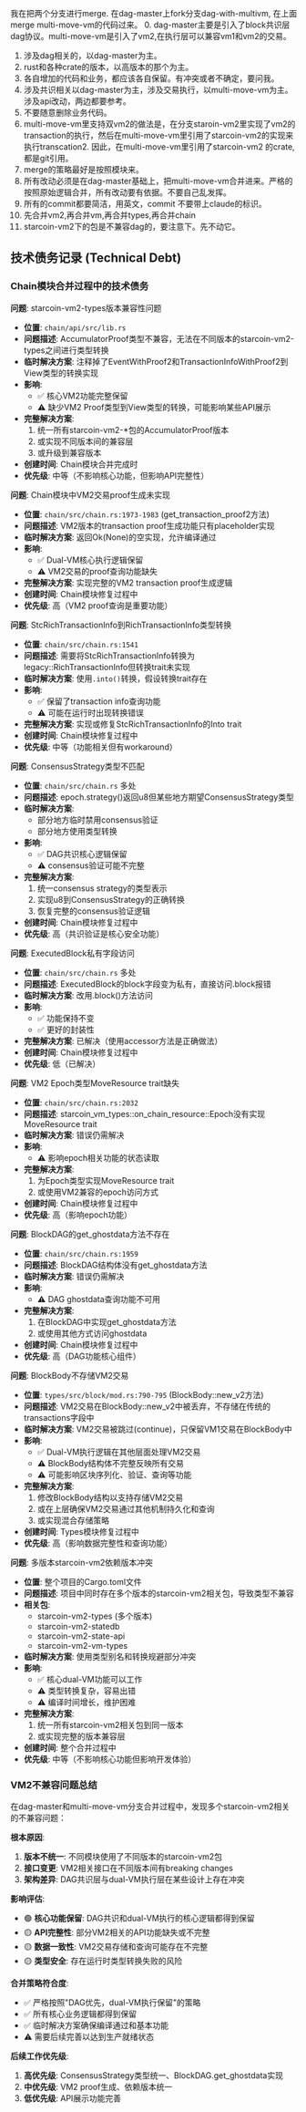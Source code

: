 我在把两个分支进行merge. 在dag-master上fork分支dag-with-multivm, 在上面 merge multi-move-vm的代码过来。
0. dag-master主要是引入了block共识层dag协议。multi-move-vm是引入了vm2,在执行层可以兼容vm1和vm2的交易。
1. 涉及dag相关的，以dag-master为主。
2. rust和各种crate的版本，以高版本的那个为主。
3. 各自增加的代码和业务，都应该各自保留。有冲突或者不确定，要问我。
4. 涉及共识相关以dag-master为主，涉及交易执行，以multi-move-vm为主。涉及api改动，两边都要参考。
5. 不要随意删除业务代码。
6. multi-move-vm里支持双vm2的做法是，在分支staroin-vm2里实现了vm2的transaction的执行，然后在multi-move-vm里引用了starcoin-vm2的实现来执行transcation2.
因此，在multi-move-vm里引用了starcoin-vm2 的crate,都是git引用。
7. merge的策略最好是按照模块来。
8. 所有改动必须是在dag-master基础上，把multi-move-vm合并进来。严格的按照原始逻辑合并，所有改动要有依据。不要自己乱发挥。
9. 所有的commit都要简洁，用英文，commit 不要带上claude的标识。
10. 先合并vm2,再合并vm,再合并types,再合并chain
11. starcoin-vm2下的包是不兼容dag的，要注意下。先不动它。

## 技术债务记录 (Technical Debt)

### Chain模块合并过程中的技术债务

**问题**: starcoin-vm2-types版本兼容性问题
- **位置**: `chain/api/src/lib.rs`
- **问题描述**: AccumulatorProof类型不兼容，无法在不同版本的starcoin-vm2-types之间进行类型转换
- **临时解决方案**: 注释掉了EventWithProof2和TransactionInfoWithProof2到View类型的转换实现
- **影响**: 
  - ✅ 核心VM2功能完整保留
  - ⚠️ 缺少VM2 Proof类型到View类型的转换，可能影响某些API展示
- **完整解决方案**: 
  1. 统一所有starcoin-vm2-*包的AccumulatorProof版本
  2. 或实现不同版本间的兼容层
  3. 或升级到兼容版本
- **创建时间**: Chain模块合并完成时
- **优先级**: 中等（不影响核心功能，但影响API完整性）

**问题**: Chain模块中VM2交易proof生成未实现
- **位置**: `chain/src/chain.rs:1973-1983` (get_transaction_proof2方法)
- **问题描述**: VM2版本的transaction proof生成功能只有placeholder实现
- **临时解决方案**: 返回Ok(None)的空实现，允许编译通过
- **影响**: 
  - ✅ Dual-VM核心执行逻辑保留
  - ⚠️ VM2交易的proof查询功能缺失
- **完整解决方案**: 实现完整的VM2 transaction proof生成逻辑
- **创建时间**: Chain模块修复过程中
- **优先级**: 高（VM2 proof查询是重要功能）

**问题**: StcRichTransactionInfo到RichTransactionInfo类型转换
- **位置**: `chain/src/chain.rs:1541`
- **问题描述**: 需要将StcRichTransactionInfo转换为legacy::RichTransactionInfo但转换trait未实现
- **临时解决方案**: 使用`.into()`转换，假设转换trait存在
- **影响**: 
  - ✅ 保留了transaction info查询功能
  - ⚠️ 可能在运行时出现转换错误
- **完整解决方案**: 实现或修复StcRichTransactionInfo的Into<RichTransactionInfo> trait
- **创建时间**: Chain模块修复过程中
- **优先级**: 中等（功能相关但有workaround）

**问题**: ConsensusStrategy类型不匹配
- **位置**: `chain/src/chain.rs` 多处
- **问题描述**: epoch.strategy()返回u8但某些地方期望ConsensusStrategy类型
- **临时解决方案**: 
  - 部分地方临时禁用consensus验证
  - 部分地方使用类型转换
- **影响**: 
  - ✅ DAG共识核心逻辑保留
  - ⚠️ consensus验证可能不完整
- **完整解决方案**: 
  1. 统一consensus strategy的类型表示
  2. 实现u8到ConsensusStrategy的正确转换
  3. 恢复完整的consensus验证逻辑
- **创建时间**: Chain模块修复过程中
- **优先级**: 高（共识验证是核心安全功能）

**问题**: ExecutedBlock私有字段访问
- **位置**: `chain/src/chain.rs` 多处
- **问题描述**: ExecutedBlock的block字段变为私有，直接访问.block报错
- **临时解决方案**: 改用.block()方法访问
- **影响**: 
  - ✅ 功能保持不变
  - ✅ 更好的封装性
- **完整解决方案**: 已解决（使用accessor方法是正确做法）
- **创建时间**: Chain模块修复过程中
- **优先级**: 低（已解决）

**问题**: VM2 Epoch类型MoveResource trait缺失
- **位置**: `chain/src/chain.rs:2032`
- **问题描述**: starcoin_vm_types::on_chain_resource::Epoch没有实现MoveResource trait
- **临时解决方案**: 错误仍需解决
- **影响**: 
  - ⚠️ 影响epoch相关功能的状态读取
- **完整解决方案**: 
  1. 为Epoch类型实现MoveResource trait
  2. 或使用VM2兼容的epoch访问方式
- **创建时间**: Chain模块修复过程中
- **优先级**: 高（影响epoch功能）

**问题**: BlockDAG的get_ghostdata方法不存在
- **位置**: `chain/src/chain.rs:1959`
- **问题描述**: BlockDAG结构体没有get_ghostdata方法
- **临时解决方案**: 错误仍需解决
- **影响**: 
  - ⚠️ DAG ghostdata查询功能不可用
- **完整解决方案**: 
  1. 在BlockDAG中实现get_ghostdata方法
  2. 或使用其他方式访问ghostdata
- **创建时间**: Chain模块修复过程中
- **优先级**: 高（DAG功能核心组件）

**问题**: BlockBody不存储VM2交易
- **位置**: `types/src/block/mod.rs:790-795` (BlockBody::new_v2方法)
- **问题描述**: VM2交易在BlockBody::new_v2中被丢弃，不存储在传统的transactions字段中
- **临时解决方案**: VM2交易被跳过(continue)，只保留VM1交易在BlockBody中
- **影响**: 
  - ✅ Dual-VM执行逻辑在其他层面处理VM2交易
  - ⚠️ BlockBody结构体不完整反映所有交易
  - ⚠️ 可能影响区块序列化、验证、查询等功能
- **完整解决方案**: 
  1. 修改BlockBody结构以支持存储VM2交易
  2. 或在上层确保VM2交易通过其他机制持久化和查询
  3. 或实现混合存储策略
- **创建时间**: Types模块修复过程中
- **优先级**: 高（影响数据完整性和查询功能）

**问题**: 多版本starcoin-vm2依赖版本冲突
- **位置**: 整个项目的Cargo.toml文件
- **问题描述**: 项目中同时存在多个版本的starcoin-vm2相关包，导致类型不兼容
- **相关包**: 
  - starcoin-vm2-types (多个版本)
  - starcoin-vm2-statedb  
  - starcoin-vm2-state-api
  - starcoin-vm2-vm-types
- **临时解决方案**: 使用类型别名和转换规避部分冲突
- **影响**: 
  - ✅ 核心dual-VM功能可以工作
  - ⚠️ 类型转换复杂，容易出错
  - ⚠️ 编译时间增长，维护困难
- **完整解决方案**: 
  1. 统一所有starcoin-vm2相关包到同一版本
  2. 或实现完整的版本兼容层
- **创建时间**: 整个合并过程中
- **优先级**: 中等（不影响核心功能但影响开发体验）

### VM2不兼容问题总结

在dag-master和multi-move-vm分支合并过程中，发现多个starcoin-vm2相关的不兼容问题：

**根本原因**:
1. **版本不统一**: 不同模块使用了不同版本的starcoin-vm2包
2. **接口变更**: VM2相关接口在不同版本间有breaking changes
3. **架构差异**: DAG共识层与dual-VM执行层在某些设计上存在冲突

**影响评估**:
- 🟢 **核心功能保留**: DAG共识和dual-VM执行的核心逻辑都得到保留
- 🟡 **API完整性**: 部分VM2相关的API功能缺失或不完整
- 🟡 **数据一致性**: VM2交易存储和查询可能存在不完整
- 🟡 **类型安全**: 存在运行时类型转换失败的风险

**合并策略符合度**:
- ✅ 严格按照"DAG优先，dual-VM执行保留"的策略
- ✅ 所有核心业务逻辑都得到保留
- ✅ 临时解决方案确保编译通过和基本功能
- ⚠️ 需要后续完善以达到生产就绪状态

**后续工作优先级**:
1. **高优先级**: ConsensusStrategy类型统一、BlockDAG.get_ghostdata实现
2. **中优先级**: VM2 proof生成、依赖版本统一
3. **低优先级**: API展示功能完善
